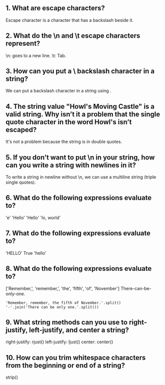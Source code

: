 ## 1. What are escape characters?

Escape character is a character that has a backslash beside it.

## 2. What do the \n and \t escape characters represent?

\n: goes to a new line.
\t: Tab.

## 3. How can you put a \ backslash character in a string?

We can put a backslash character in a string using \.

## 4. The string value "Howl's Moving Castle" is a valid string. Why isn’t it a problem that the single quote character in the word Howl's isn’t escaped?

It's not a problem because the string is in double quotes.

## 5. If you don’t want to put \n in your string, how can you write a string with newlines in it?

To write a string in newline without \n, we can use a multiline string (triple single quotes).

## 6. What do the following expressions evaluate to?

'e'
'Hello'
'Hello'
'lo, world'

## 7. What do the following expressions evaluate to?

'HELLO'
True
'hello'

## 8. What do the following expressions evaluate to?

['Remember,', 'remember,', 'the', 'fifth', 'of', 'November']
There-can-be-only-one.

    'Remember, remember, the fifth of November.'.split()
    '-'.join('There can be only one.'.split())

## 9. What string methods can you use to right-justify, left-justify, and center a string?

right-justify: rjust()
left-justify: ljust()
center: center()

## 10. How can you trim whitespace characters from the beginning or end of a string?

strip()
